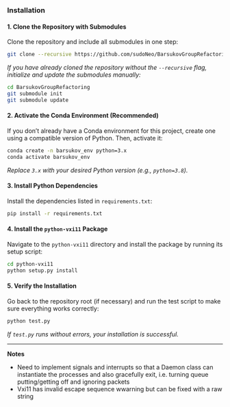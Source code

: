 
### Installation

#### 1. Clone the Repository with Submodules

Clone the repository and include all submodules in one step:

```bash
git clone --recursive https://github.com/sudoNeo/BarsukovGroupRefactoring.git
```

*If you have already cloned the repository without the `--recursive` flag, initialize and update the submodules manually:*

```bash
cd BarsukovGroupRefactoring
git submodule init
git submodule update
```

#### 2. Activate the Conda Environment (Recommended)

If you don’t already have a Conda environment for this project, create one using a compatible version of Python. Then, activate it:

```bash
conda create -n barsukov_env python=3.x
conda activate barsukov_env
```

*Replace `3.x` with your desired Python version (e.g., `python=3.8`).*

#### 3. Install Python Dependencies

Install the dependencies listed in `requirements.txt`:

```bash
pip install -r requirements.txt
```

#### 4. Install the `python-vxi11` Package

Navigate to the `python-vxi11` directory and install the package by running its setup script:

```bash
cd python-vxi11
python setup.py install
```

#### 5. Verify the Installation

Go back to the repository root (if necessary) and run the test script to make sure everything works correctly:

```bash
python test.py
```

*If `test.py` runs without errors, your installation is successful.*

---


**Notes**

* Need to implement signals and interrupts so that a Daemon class can instantiate the processes and also gracefully exit, i.e. turning queue putting/getting off and ignoring packets
* Vxi11 has invalid escape sequence wwarning but can be fixed with a raw string
